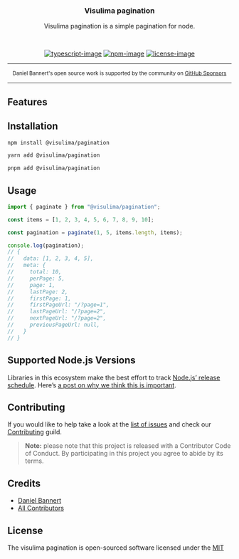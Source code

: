 <div align="center">
  <h3>Visulima pagination</h3>
  <p>
  Visulima pagination is a simple pagination for node.

  </p>
</div>

<br />

<div align="center">

[![typescript-image]][typescript-url] [![npm-image]][npm-url] [![license-image]][license-url]

</div>

---

<div align="center">
    <p>
        <sup>
            Daniel Bannert's open source work is supported by the community on <a href="https://github.com/sponsors/prisis">GitHub Sponsors</a>
        </sup>
    </p>
</div>

---

## Features

## Installation

```sh
npm install @visulima/pagination
```

```sh
yarn add @visulima/pagination
```

```sh
pnpm add @visulima/pagination
```

## Usage

```ts
import { paginate } from "@visulima/pagination";

const items = [1, 2, 3, 4, 5, 6, 7, 8, 9, 10];

const pagination = paginate(1, 5, items.length, items);

console.log(pagination);
// {
//   data: [1, 2, 3, 4, 5],
//   meta: {
//     total: 10,
//     perPage: 5,
//     page: 1,
//     lastPage: 2,
//     firstPage: 1,
//     firstPageUrl: "/?page=1",
//     lastPageUrl: "/?page=2",
//     nextPageUrl: "/?page=2",
//     previousPageUrl: null,
//   }
// }
```

## Supported Node.js Versions

Libraries in this ecosystem make the best effort to track
[Node.js’ release schedule](https://github.com/nodejs/release#release-schedule). Here’s [a
post on why we think this is important](https://medium.com/the-node-js-collection/maintainers-should-consider-following-node-js-release-schedule-ab08ed4de71a).

## Contributing

If you would like to help take a look at the [list of issues](https://github.com/visulima/visulima/issues) and check our [Contributing](.github/CONTRIBUTING.md) guild.

> **Note:** please note that this project is released with a Contributor Code of Conduct. By participating in this project you agree to abide by its terms.

## Credits

-   [Daniel Bannert](https://github.com/prisis)
-   [All Contributors](https://github.com/visulima/visulima/graphs/contributors)

## License

The visulima pagination is open-sourced software licensed under the [MIT][license-url]

[typescript-image]: https://img.shields.io/badge/Typescript-294E80.svg?style=for-the-badge&logo=typescript
[typescript-url]: "typescript"
[license-image]: https://img.shields.io/npm/l/@visulima/pagination?color=blueviolet&style=for-the-badge
[license-url]: LICENSE.md "license"
[npm-image]: https://img.shields.io/npm/v/@visulima/pagination/alpha.svg?style=for-the-badge&logo=npm
[npm-url]: https://www.npmjs.com/package/@visulima/pagination/v/alpha "npm"
